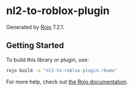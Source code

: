 # nl2-to-roblox-plugin
Generated by [Rojo](https://github.com/rojo-rbx/rojo) 7.2.1.

## Getting Started
To build this library or plugin, use:

```bash
rojo build -o "nl2-to-roblox-plugin.rbxmx"
```

For more help, check out [the Rojo documentation](https://rojo.space/docs).